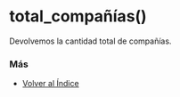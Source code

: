 # total_compañías()

Devolvemos la cantidad total de compañías. 

### Más

  * [Volver al Índice](./index.md)
